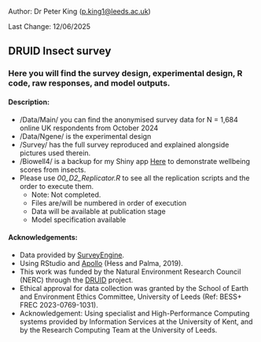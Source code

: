Author: Dr Peter King (p.king1@leeds.ac.uk)

Last Change: 12/06/2025

## DRUID Insect survey
### Here you will find the survey design, experimental design, R code, raw responses, and model outputs.

#### Description:
- /Data/Main/ you can find the anonymised survey data for N = 1,684 online UK respondents from October 2024
- /Data/Ngene/ is the experimental design
- /Survey/ has the full survey reproduced and explained alongside pictures used therein.
- /Biowell4/ is a backup for my Shiny app [Here](https://pmpk20.shinyapps.io/biowell4/) to demonstrate wellbeing scores from insects.
- Please use *00_D2_Replicator.R* to see all the replication scripts and the order to execute them.
  - Note: Not completed.
  - Files are/will be numbered in order of execution
  - Data will be available at publication stage
  - Model specification available
 
#### Acknowledgements:
- Data provided by [SurveyEngine](https://surveyengine.com/).
- Using RStudio and [Apollo](https://apollochoicemodelling.com/) (Hess and Palma, 2019).
- This work was funded by the Natural Environment Research Council (NERC) through the [DRUID](https://druidproject.org.uk/) project.
- Ethical approval for data collection was granted by the School of Earth and Environment Ethics Committee, University of Leeds (Ref: BESS+ FREC 2023-0769-1031). 
- Acknowledgement: Using specialist and High-Performance Computing systems provided by Information Services at the University of Kent, and by the Research Computing Team at the University of Leeds.


